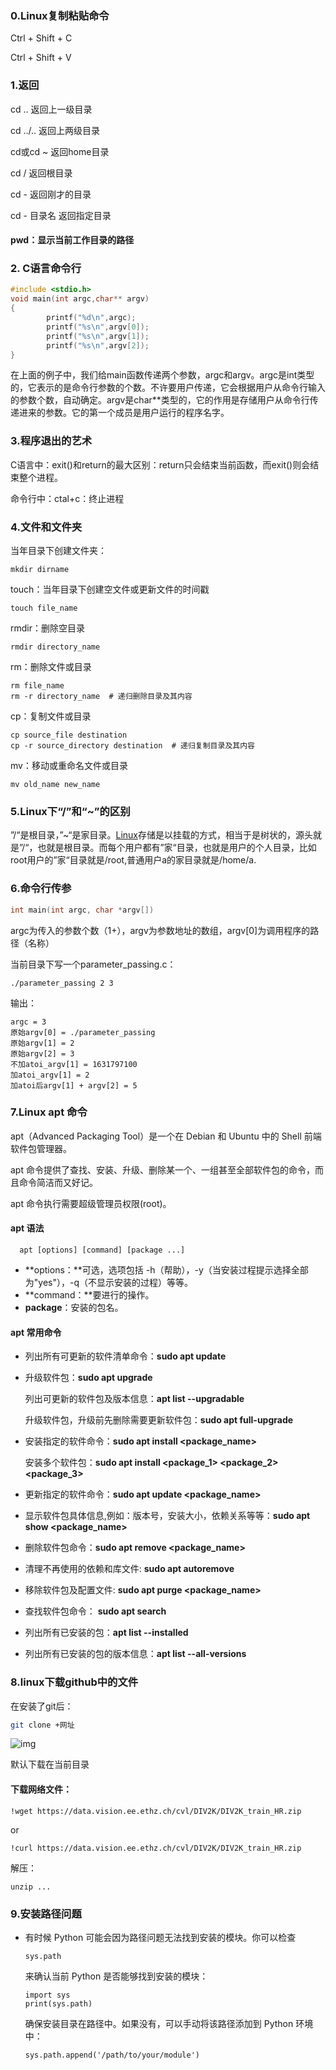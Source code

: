 ### 0.Linux复制粘贴命令

Ctrl + Shift + C

Ctrl + Shift + V

### 1.返回

cd ..                  返回上一级目录

cd ../..               返回上两级目录

cd或cd ~           返回home目录

cd /                   返回根目录

cd -                   返回刚才的目录

cd - 目录名       返回指定目录

#### pwd：显示当前工作目录的路径

### 2. C语言命令行

```c
#include <stdio.h>
void main(int argc,char** argv)
{
        printf("%d\n",argc);
        printf("%s\n",argv[0]);
        printf("%s\n",argv[1]);
        printf("%s\n",argv[2]);
}
```

在上面的例子中，我们给main函数传递两个参数，argc和argv。argc是int类型的，它表示的是命令行参数的个数。不许要用户传递，它会根据用户从命令行输入的参数个数，自动确定。argv是char**类型的，它的作用是存储用户从命令行传递进来的参数。它的第一个成员是用户运行的程序名字。

### 3.程序退出的艺术

C语言中：exit()和return的最大区别：return只会结束当前函数，而exit()则会结束整个进程。

命令行中：ctal+c：终止进程

### 4.文件和文件夹

当年目录下创建文件夹：

```
mkdir dirname
```

touch：当年目录下创建空文件或更新文件的时间戳

```
touch file_name
```

rmdir：删除空目录

```
rmdir directory_name
```

rm：删除文件或目录

```
rm file_name
rm -r directory_name  # 递归删除目录及其内容
```

cp：复制文件或目录

```
cp source_file destination
cp -r source_directory destination  # 递归复制目录及其内容
```

mv：移动或重命名文件或目录

```
mv old_name new_name
```



### 5.Linux下“/”和“~”的区别

”/“是根目录，”~“是家目录。[Linux](https://so.csdn.net/so/search?q=Linux&spm=1001.2101.3001.7020)存储是以挂载的方式，相当于是树状的，源头就是”/“，也就是根目录。而每个用户都有”家“目录，也就是用户的个人目录，比如root用户的”家“目录就是/root,普通用户a的家目录就是/home/a.



### 6.命令行传参

```c
int main(int argc, char *argv[])
```

argc为传入的参数个数（1+），argv为参数地址的数组，argv[0]为调用程序的路径（名称）

当前目录下写一个parameter_passing.c：

```
./parameter_passing 2 3
```

输出：

```
argc = 3
原始argv[0] = ./parameter_passing
原始argv[1] = 2
原始argv[2] = 3
不加atoi_argv[1] = 1631797100
加atoi_argv[1] = 2
加atoi后argv[1] + argv[2] = 5
```

### 7.Linux apt 命令

apt（Advanced Packaging Tool）是一个在 Debian 和 Ubuntu 中的 Shell 前端软件包管理器。

apt 命令提供了查找、安装、升级、删除某一个、一组甚至全部软件包的命令，而且命令简洁而又好记。

apt 命令执行需要超级管理员权限(root)。

#### apt 语法

```
  apt [options] [command] [package ...]
```

- **options：**可选，选项包括 -h（帮助），-y（当安装过程提示选择全部为"yes"），-q（不显示安装的过程）等等。
- **command：**要进行的操作。
- **package**：安装的包名。

#### apt 常用命令

- 列出所有可更新的软件清单命令：**sudo apt update**

- 升级软件包：**sudo apt upgrade**

  列出可更新的软件包及版本信息：**apt list --upgradable**

  升级软件包，升级前先删除需要更新软件包：**sudo apt full-upgrade**

- 安装指定的软件命令：**sudo apt install <package_name>**

  安装多个软件包：**sudo apt install <package_1> <package_2> <package_3>**

- 更新指定的软件命令：**sudo apt update <package_name>**

- 显示软件包具体信息,例如：版本号，安装大小，依赖关系等等：**sudo apt show <package_name>**

- 删除软件包命令：**sudo apt remove <package_name>**

- 清理不再使用的依赖和库文件: **sudo apt autoremove**

- 移除软件包及配置文件: **sudo apt purge <package_name>**

- 查找软件包命令： **sudo apt search <keyword>**

- 列出所有已安装的包：**apt list --installed**

- 列出所有已安装的包的版本信息：**apt list --all-versions**

### 8.linux下载github中的文件

在安装了git后：

```bash
git clone +网址
```

![img](https://i-blog.csdnimg.cn/blog_migrate/a906ac875fbc3eaac254c240fb487bac.png)

默认下载在当前目录

#### 下载网络文件：

```
!wget https://data.vision.ee.ethz.ch/cvl/DIV2K/DIV2K_train_HR.zip
```

or

```
!curl https://data.vision.ee.ethz.ch/cvl/DIV2K/DIV2K_train_HR.zip
```

解压：

```
unzip ...
```

### 9.**安装路径问题**

- 有时候 Python 可能会因为路径问题无法找到安装的模块。你可以检查 

  ```
  sys.path
  ```

   来确认当前 Python 是否能够找到安装的模块：

  ```
  import sys
  print(sys.path)
  ```

  确保安装目录在路径中。如果没有，可以手动将该路径添加到 Python 环境中：

  ```
  sys.path.append('/path/to/your/module')
  ```
